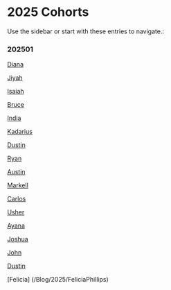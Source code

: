 # 2025 Cohorts

Use the sidebar or start with these entries to navigate.:
 
### 202501

 
 [Diana](/Blog/2025/dianamontero7/)
 
 [Jiyah](/Blog/2025/JiyahLaviaBLG/)
 
 [Isaiah](/Blog/2025/IsaiahOden)
 
 [Bruce](/Blog/2025/Bruce/GrowthMindset/)
 
 [India](/Blog/2025/Computergalli)
  
 [Kadarius](/Blog/2025/Kadarius)
 
 [Dustin](/Blog/2025/DustinPeek)
 
 [Ryan](/Blog/2025/Rekoyah/)
 
 [Austin](/Blog/2025/Solodadon)

 [Markell](/Blog/2025/DrClouzy)

 [Carlos](/Blog/2025/CJmegamax123/)
 
 [Usher](/Blog/2025/usher/ReadMe/)

 [Ayana](/Blog/2025/asmithxu/ReadMe)

 [Joshua](/Blog/2025/JoshuaM/ReadMe)
 
 [John](/Blog/2025/JohnW03/Index/)

 [Dustin](/Blog/2025/DustinPeek)

 [Felicia] (/Blog/2025/FeliciaPhillips)
 
